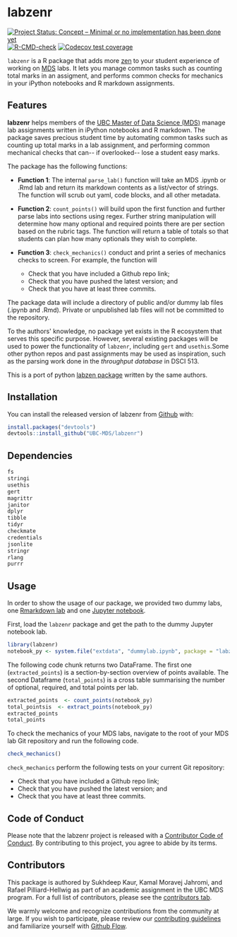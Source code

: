
# labzenr

<!-- badges: start -->
[![Project Status: Concept – Minimal or no implementation has been done yet](https://www.repostatus.org/badges/latest/concept.svg)](https://www.repostatus.org/#concept)
[![R-CMD-check](https://github.com/UBC-MDS/labzenr/workflows/R-CMD-check/badge.svg)](https://github.com/UBC-MDS/labzenr/actions)
[![Codecov test coverage](https://codecov.io/gh/UBC-MDS/labzenr/branch/master/graph/badge.svg)](https://codecov.io/gh/UBC-MDS/labzenr?branch=master)
<!-- badges: end -->

`labzenr` is a R package that adds more [zen](https://en.wikipedia.org/wiki/Zen) to your student experience of working on [MDS](https://masterdatascience.ubc.ca/) labs. It lets you manage common tasks such as counting total marks in an assigment, and performs common checks for mechanics in your iPython notebooks and R markdown assignments.

## Features

**labzenr** helps members of the [UBC Master of Data Science (MDS)](https://masterdatascience.ubc.ca/) manage lab assignments written in iPython notebooks and R markdown. The package saves precious student time by automating common tasks such as counting up total marks in a lab assignment, and performing common mechanical checks that can-- if overlooked-- lose a student easy marks.

The package has the following functions:

- **Function 1**: The internal `parse_lab()` function will take an MDS .ipynb or .Rmd lab and return its markdown contents as a list/vector of strings. The function will scrub out yaml, code blocks, and all other metadata.

- **Function 2**: `count_points()` will build upon the first function and further parse labs into sections using regex. Further string manipulation will determine how many optional and required points there are per section based on the rubric tags. The function will return a table of totals so that students can plan how many optionals they wish to complete.

- **Function 3**: `check_mechanics()` conduct and print a series of mechanics checks to screen. For example, the function will
  - Check that you have included a Github repo link;
  - Check that you have pushed the latest version; and
  - Check that you have at least three commits.

The package data will include a directory of public and/or dummy lab files (.ipynb and .Rmd). Private or unpublished lab files will not be committed to the repository.

To the authors' knowledge, no package yet exists in the R ecosystem that serves this specific purpose. However, several existing packages will be used to power the functionality of `labzenr`, including `gert` and `usethis`.Some other python repos and past assignments may be used as inspiration, such as the parsing work done in the _throughput database_ in DSCI 513.

This is a port of python [labzen package](https://github.com/UBC-MDS/labzen) written by the same authors.

## Installation

You can install the released version of labzenr from [Github](https://github.com/UBC-MDS/labzenr) with:

``` r
install.packages("devtools")
devtools::install_github("UBC-MDS/labzenr")
```

## Dependencies

```r
fs
stringi
usethis
gert
magrittr
janitor
dplyr
tibble
tidyr
checkmate
credentials
jsonlite
stringr
rlang
purrr
```

## Usage

In order to show the usage of our package, we provided two dummy labs, one [Rmarkdown lab](https://github.com/UBC-MDS/labzenr/tree/master/inst/extdata/dummylab.Rmd) and one [Jupyter notebook](https://github.com/UBC-MDS/labzenr/tree/master/inst/extdata/dummylab.ipynb).

First, load the `labzenr` package and get the path to the dummy Jupyter notebook lab.

```r
library(labzenr)
notebook_py <- system.file("extdata", "dummylab.ipynb", package = "labzenr")
```

The following code chunk returns two DataFrame. The first one (`extracted_points`) is a section-by-section overview of points available. The second Dataframe (`total_points`) is a cross table summarising the number of optional, required, and total points per lab.

```r
extracted_points  <- count_points(notebook_py)
total_pointsis  <- extract_points(notebook_py)
extracted_points
total_points
```

To check the mechanics of your MDS labs, navigate to the root of your MDS lab Git repository and run the following code. 

```r
check_mechanics()
```

`check_mechanics` perform the following tests on your current Git repository:
- Check that you have included a Github repo link;
- Check that you have pushed the latest version; and
- Check that you have at least three commits.

## Code of Conduct

Please note that the labzenr project is released with a [Contributor Code of Conduct](https://contributor-covenant.org/version/2/0/CODE_OF_CONDUCT.html). By contributing to this project, you agree to abide by its terms.

## Contributors

This package is authored by Sukhdeep Kaur, Kamal Moravej Jahromi, and Rafael Pilliard-Hellwig as part of an academic assignment in the UBC MDS program. For a full list of contributors, please see the [contributors tab](https://github.com/UBC-MDS/labzen/graphs/contributors).

We warmly welcome and recognize contributions from the community at large. If you wish to participate, please review our [contributing guidelines](CONTRIBUTING.rst) and familiarize yourself with [Github Flow](https://blog.programster.org/git-workflows).
